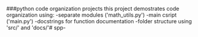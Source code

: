 ###python code organization projects
this project demostrates code organization using:
-separate modules ('math_utils.py')
-main csript ('main.py')
-docstrings for function documentation
-folder structure using 'src/' and 'docs/'# spp-
